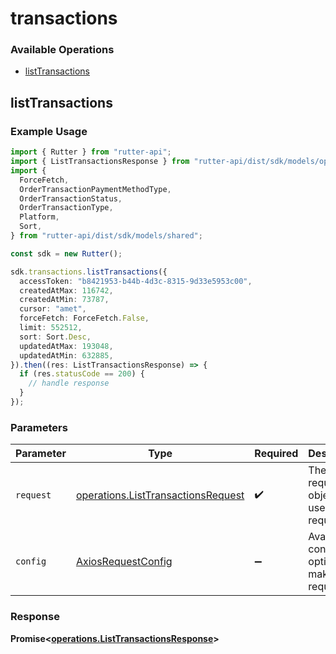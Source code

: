 # transactions

### Available Operations

* [listTransactions](#listtransactions)

## listTransactions

### Example Usage

```typescript
import { Rutter } from "rutter-api";
import { ListTransactionsResponse } from "rutter-api/dist/sdk/models/operations";
import {
  ForceFetch,
  OrderTransactionPaymentMethodType,
  OrderTransactionStatus,
  OrderTransactionType,
  Platform,
  Sort,
} from "rutter-api/dist/sdk/models/shared";

const sdk = new Rutter();

sdk.transactions.listTransactions({
  accessToken: "b8421953-b44b-4d3c-8315-9d33e5953c00",
  createdAtMax: 116742,
  createdAtMin: 73787,
  cursor: "amet",
  forceFetch: ForceFetch.False,
  limit: 552512,
  sort: Sort.Desc,
  updatedAtMax: 193048,
  updatedAtMin: 632885,
}).then((res: ListTransactionsResponse) => {
  if (res.statusCode == 200) {
    // handle response
  }
});
```

### Parameters

| Parameter                                                                                | Type                                                                                     | Required                                                                                 | Description                                                                              |
| ---------------------------------------------------------------------------------------- | ---------------------------------------------------------------------------------------- | ---------------------------------------------------------------------------------------- | ---------------------------------------------------------------------------------------- |
| `request`                                                                                | [operations.ListTransactionsRequest](../../models/operations/listtransactionsrequest.md) | :heavy_check_mark:                                                                       | The request object to use for the request.                                               |
| `config`                                                                                 | [AxiosRequestConfig](https://axios-http.com/docs/req_config)                             | :heavy_minus_sign:                                                                       | Available config options for making requests.                                            |


### Response

**Promise<[operations.ListTransactionsResponse](../../models/operations/listtransactionsresponse.md)>**

